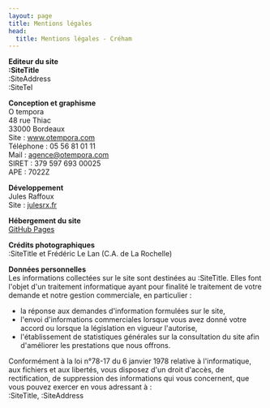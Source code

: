 ```yaml
---
layout: page
title: Mentions légales
head:
  title: Mentions légales - Créham
---
```


<b>Editeur du site</b>  
**:SiteTitle**  
:SiteAddress  
:SiteTel

<b>Conception et graphisme</b>  
O tempora  
48 rue Thiac  
33000 Bordeaux  
Site : <a href="http://www.otempora.com" target="_blank">www.otempora.com</a>  
Téléphone : 05 56 81 01 11  
Mail : [agence@otempora.com](mailto:agence@otempora.com)  
SIRET : 379 597 693 00025  
APE : 7022Z

<b>Développement</b>  
Jules Raffoux  
Site : <a href="https://julesrx.fr" target="_blank">julesrx.fr</a>

<b>Hébergement du site</b>  
<a href="https://pages.github.com" target="_blank">GitHub Pages</a>

<b>Crédits photographiques</b>  
:SiteTitle et Frédéric Le Lan (C.A. de La Rochelle)

<b>Données personnelles</b>  
Les informations collectées sur le site sont destinées au :SiteTitle. Elles font l'objet d'un traitement informatique ayant pour finalité le traitement de votre demande et notre gestion commerciale, en particulier :

- la réponse aux demandes d'information formulées sur le site,
- l'envoi d'informations commerciales lorsque vous avez donné votre accord ou lorsque la législation en vigueur l'autorise,
- l'établissement de statistiques générales sur la consultation du site afin d'améliorer les prestations que nous offrons.

Conformément à la loi n°78-17 du 6 janvier 1978 relative à l'informatique, aux fichiers et aux libertés, vous disposez d'un droit d'accès, de rectification, de suppression des informations qui vous concernent, que vous pouvez exercer en vous adressant à :  
:SiteTitle, :SiteAddress
